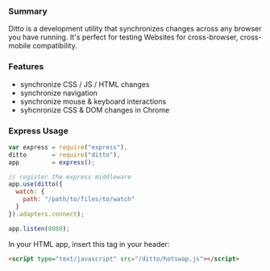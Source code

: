 ### Summary

Ditto is a development utility that synchronizes changes across any browser you have running. It's perfect for testing Websites for cross-browser, cross-mobile compatibility.

### Features

- synchronize CSS / JS / HTML changes
- synchronize navigation
- synchronize mouse & keyboard interactions
- syhcnronize CSS & DOM changes in Chrome

### Express Usage

```javascript
var express = require("express"),
ditto       = require("ditto"),
app         = express();

// register the express middleware
app.use(ditto({
  watch: {
    path: "/path/to/files/to/watch"
  }
}).adapters.connect);

app.listen(8080);
```

In your HTML app, insert this tag in your header:

```html
<script type="text/javascript" src="/ditto/hotswap.js"></script>
```

